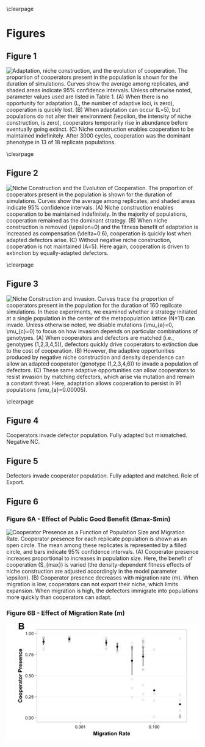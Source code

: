 \clearpage

# Figures

## Figure 1

![**Adaptation, niche construction, and the evolution of cooperation.** The proportion of cooperators present in the population is shown for the duration of simulations. Curves show the average among replicates, and shaded areas indicate 95% confidence intervals. Unless otherwise noted, parameter values used are listed in [Table 1](#tables). (**A**) When there is no opportunity for adaptation ($L$, the number of adaptive loci, is zero), cooperation is quickly lost. (**B**) When adaptation can occur ($L=5$), but populations do not alter their environment ($\epsilon$, the intensity of niche construction, is zero), cooperators temporarily rise in abundance before eventually going extinct. (**C**) Niche construction enables cooperation to be maintained indefinitely. After 3000 cycles, cooperation was the dominant phenotype in 13 of 18 replicate populations.](../figures/Figure1.png)

\clearpage


## Figure 2

![**Niche Construction and the Evolution of Cooperation.** The proportion of cooperators present in the population is shown for the duration of simulations. Curves show the average among replicates, and shaded areas indicate 95% confidence intervals. (**A**) Niche construction enables cooperation to be maintained indefinitely. In the majority of populations, cooperation remained as the dominant strategy. (**B**) When niche construction is removed ($\epsilon=0$) and the fitness benefit of adaptation is increased as compensation ($\delta=0.6$), cooperation is quickly lost when adapted defectors arise. (**C**) Without negative niche construction, cooperation is not maintained ($A=5$). Here again, cooperation is driven to extinction by equally-adapted defectors.](../figures/Figure2.png)

\clearpage

## Figure 3


![**Niche Construction and Invasion.** Curves trace the proportion of cooperators present in the population for the duration of 160 replicate simulations. In these experiments, we examined whether a strategy initiated at a single population in the center of the metapopulation lattice ($N=11$) can invade. Unless otherwise noted, we disable mutations ($\mu_{a}=0, \mu_{c}=0$) to focus on how invasion depends on particular combinations of genotypes. (**A**) When cooperators and defectors are matched (i.e., genotypes $(1,2,3,4,5)$), defectors quickly drive cooperators to extinction due to the cost of cooperation. (**B**) However, the adaptive opportunities produced by negative niche construction and density dependence can allow an adapted cooperator (genotype $(1,2,3,4,6)$) to invade a population of defectors. (**C**) These same adaptive opportunities can allow cooperators to resist invasion by matching defectors, which arise via mutation and remain a constant threat. Here, adaptation allows cooperation to persist in 91 populations ($\mu_{a}=0.00005$).](../figures/Figure3.png)

\clearpage

## Figure 4

Cooperators invade defector population. Fully adapted but mismatched. Negative NC.


## Figure 5

Defectors invade cooperator population. Fully adapted and matched. Role of Export.


## Figure 6

### Figure 6A - Effect of Public Good Benefit (Smax-Smin)

![**Cooperator Presence as a Function of Population Size and Migration Rate.** Cooperator presence for each replicate population is shown as an open circle. The mean among these replicates is represented by a filled circle, and bars indicate 95% confidence intervals. (**A**) Cooperator presence increases proportional to increases in population size. Here, the benefit of cooperation ($S_{max}$) is varied (the density-dependent fitness effects of niche construction are adjusted accordingly in the model parameter $\epsilon$).  (**B**) Cooperator presence decreases with migration rate ($m$). When migration is low, cooperators can not export their niche, which limits expansion. When migration is high, the defectors immigrate into populations more quickly than cooperators can adapt.](../figures/Figure6A.png)

### Figure 6B - Effect of Migration Rate (m)

![Will share caption with 6A](../figures/Figure6B.png)


